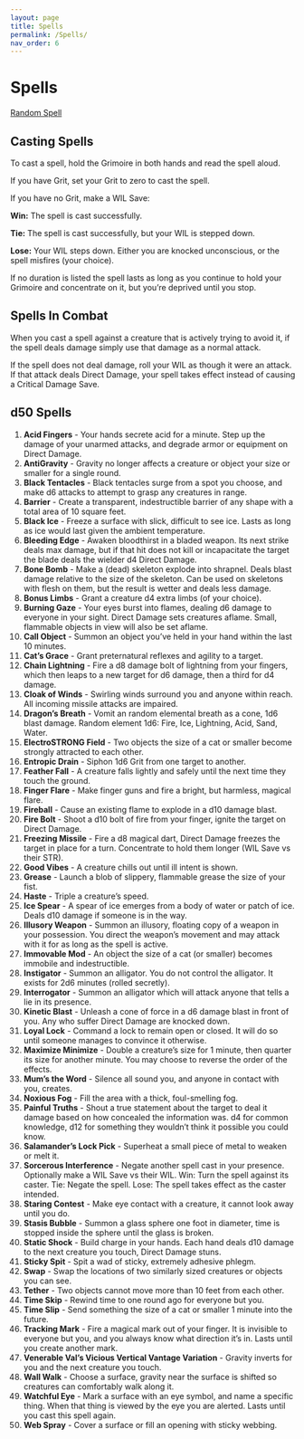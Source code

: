 ```yaml
---
layout: page
title: Spells
permalink: /Spells/
nav_order: 6
---
```


# Spells

[Random Spell](https://perchance.org/bw-spells)

## Casting Spells
To cast a spell, hold the Grimoire in both hands and read the spell aloud.

If you have Grit, set your Grit to zero to cast the spell.

If you have no Grit, make a WIL Save:

**Win:** The spell is cast successfully.

**Tie:** The spell is cast successfully, but your WIL is stepped down.

**Lose:** Your WIL steps down. Either you are knocked unconscious, or the spell misfires (your choice).

If no duration is listed the spell lasts as long as you continue to hold your Grimoire and concentrate on it, but you’re deprived until you stop.
## Spells In Combat
When you cast a spell against a creature that is actively trying to avoid it, if the spell deals damage simply use that damage as a normal attack.

If the spell does not deal damage, roll your WIL as though it were an attack. If that attack deals Direct Damage, your spell takes effect instead of causing a Critical Damage Save.
## d50 Spells
 1. **Acid Fingers** - Your hands secrete acid for a minute. Step up the damage of your unarmed attacks, and degrade armor or equipment on Direct Damage.
 2. **AntiGravity** - Gravity no longer affects a creature or object your size or smaller for a single round.
 3. **Black Tentacles** - Black tentacles surge from a spot you choose, and make d6 attacks to attempt to grasp any creatures in range.
 4. **Barrier** - Create a transparent, indestructible barrier of any shape with a total area of 10 square feet.
 5. **Black Ice** - Freeze a surface with slick, difficult to see ice. Lasts as long as ice would last given the ambient temperature.
 6. **Bleeding Edge** - Awaken bloodthirst in a bladed weapon. Its next strike deals max damage, but if that hit does not kill or incapacitate the target the blade deals the wielder d4 Direct Damage.
 7. **Bone Bomb** - Make a (dead) skeleton explode into shrapnel. Deals blast damage relative to the size of the skeleton. Can be used on skeletons with flesh on them, but the result is wetter and deals less damage.
 8. **Bonus Limbs** - Grant a creature d4 extra limbs (of your choice).
 9. **Burning Gaze** - Your eyes burst into flames, dealing d6 damage to everyone in your sight. Direct Damage sets creatures aflame. Small, flammable objects in view will also be set aflame.
 10. **Call Object** - Summon an object you’ve held in your hand within the last 10 minutes.
 11. **Cat’s Grace** - Grant preternatural reflexes and agility to a target.
 12. **Chain Lightning** - Fire a d8 damage bolt of lightning from your fingers, which then leaps to a new target for d6 damage, then a third for d4 damage.
 13. **Cloak of Winds** - Swirling winds surround you and anyone within reach. All incoming missile attacks are impaired.
 14. **Dragon’s Breath** - Vomit an random elemental breath as a cone, 1d6 blast damage. Random element 1d6: Fire, Ice, Lightning, Acid, Sand, Water.
 15. **ElectroSTRONG Field** - Two objects the size of a cat or smaller become strongly attracted to each other.
 16. **Entropic Drain** - Siphon 1d6 Grit from one target to another.
 17. **Feather Fall** - A creature falls lightly and safely until the next time they touch the ground.
 18. **Finger Flare** - Make finger guns and fire a bright, but harmless, magical flare.
 19. **Fireball** - Cause an existing flame to explode in a d10 damage blast.
 20. **Fire Bolt** - Shoot a d10 bolt of fire from your finger, ignite the target on Direct Damage.
 21. **Freezing Missile** - Fire a d8 magical dart, Direct Damage freezes the target in place for a turn. Concentrate to hold them longer (WIL Save vs their STR).
 22. **Good Vibes** - A creature chills out until ill intent is shown.
 23. **Grease** - Launch a blob of slippery, flammable grease the size of your fist.
 24. **Haste** - Triple a creature’s speed.
 25. **Ice Spear** - A spear of ice emerges from a body of water or patch of ice. Deals d10 damage if someone is in the way.
 26. **Illusory Weapon** - Summon an illusory, floating copy of a weapon in your possession. You direct the weapon’s movement and may attack with it for as long as the spell is active.
 27. **Immovable Mod** - An object the size of a cat (or smaller) becomes immobile and indestructible.
 28. **Instigator** - Summon an alligator. You do not control the alligator. It exists for 2d6 minutes (rolled secretly).
 29. **Interrogator** - Summon an alligator which will attack anyone that tells a lie in its presence.
 30. **Kinetic Blast** - Unleash a cone of force in a d6 damage blast in front of you. Any who suffer Direct Damage are knocked down.
 31. **Loyal Lock** - Command a lock to remain open or closed. It will do so until someone manages to convince it otherwise.
 32. **Maximize Minimize** - Double a creature’s size for 1 minute, then quarter its size for another minute. You may choose to reverse the order of the effects.
 33. **Mum’s the Word** - Silence all sound you, and anyone in contact with you, creates.
 34. **Noxious Fog** - Fill the area with a thick, foul-smelling fog.
 35. **Painful Truths** - Shout a true statement about the target to deal it damage based on how concealed the information was. d4 for common knowledge, d12 for something they wouldn’t think it possible you could know.
 36. **Salamander’s Lock Pick** - Superheat a small piece of metal to weaken or melt it.
 37. **Sorcerous Interference** - Negate another spell cast in your presence. Optionally make a WIL Save vs their WIL. Win: Turn the spell against its caster. Tie: Negate the spell. Lose: The spell takes effect as the caster intended.
 38. **Staring Contest** - Make eye contact with a creature, it cannot look away until you do.
 39. **Stasis Bubble** - Summon a glass sphere one foot in diameter, time is stopped inside the sphere until the glass is broken.
 40. **Static Shock** - Build charge in your hands. Each hand deals d10 damage to the next creature you touch, Direct Damage stuns.
 41. **Sticky Spit** - Spit a wad of sticky, extremely adhesive phlegm.
 42. **Swap** - Swap the locations of two similarly sized creatures or objects you can see.
 43. **Tether** - Two objects cannot move more than 10 feet from each other.
 44. **Time Skip** - Rewind time to one round ago for everyone but you.
 45. **Time Slip** - Send something the size of a cat or smaller 1 minute into the future.
 46. **Tracking Mark** - Fire a magical mark out of your finger. It is invisible to everyone but you, and you always know what direction it’s in. Lasts until you create another mark.
 47. **Venerable Val’s Vicious Vertical Vantage Variation** - Gravity inverts for you and the next creature you touch.
 48. **Wall Walk** - Choose a surface, gravity near the surface is shifted so creatures can comfortably walk along it.
 49. **Watchful Eye** - Mark a surface with an eye symbol, and name a specific thing. When that thing is viewed by the eye you are alerted. Lasts until you cast this spell again.
 50. **Web Spray** - Cover a surface or fill an opening with sticky webbing.